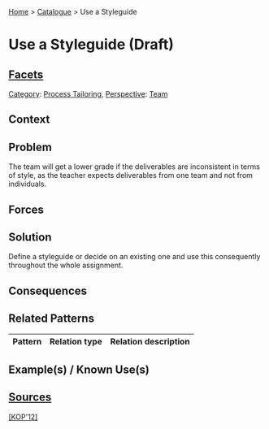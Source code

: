 [Home](../README.md) > [Catalogue](../Patterns_catalogue.md) > Use a Styleguide

# Use a Styleguide (Draft)

## [Facets](facets/facets.md)

[Category](facets/categories/categories.md): [Process Tailoring](facets/categories/Process_Tailoring.md), [Perspective](facets/perspectives/perspectives.md): [Team](facets/perspectives/Team.md)

## Context

## Problem

The team will get a lower grade if the deliverables are inconsistent in terms of style, as the teacher expects deliverables from one team and not from individuals.

## Forces

## Solution

Define a styleguide or decide on an existing one and use this consequently throughout the whole assignment.

## Consequences

## Related Patterns

|Pattern|Relation type|Relation description|
|--|--|--|
 
## Example(s) / Known Use(s)

## [Sources](../References.md)

[[KOP'12]](publications/kop12/kop12.md)
